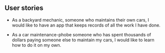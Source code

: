 ## User stories


* As a backyard mechanic, someone who maintains their own cars, I would like to have an app that 
keeps records of all the work I have done.


* As a car maintenance-phobe someone who has spent thousands of dollars paying someone else to 
maintain my cars, I would like to learn how to do it on my own.